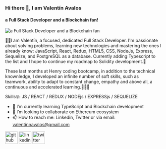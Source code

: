 ### Hi there 👋, I am Valentín Avalos
#### a Full Stack Developer and a Blockchain fan!
![a Full Stack Developer and a Blockchain fan](https://i.ibb.co/JBjMgqt/Whats-App-Image-2022-05-24-at-3-40-25-PM.jpg)

🙋‍♂️I am Valentín, a focused, dedicated Full Stack Developer. I'm passionate about solving problems, learning new technologies and mastering the ones I already know: JavaScript, React, Redux, HTML5, CSS, NodeJs, Express, Sequelize, and PostgreSQL as a database. Currently adding Typescript to the list and I hope to continue my roadmap to Solidity development.🚀

These last months at Henry coding bootcamp, in addition to the technical knownledge, I developed an infinite number of soft skills, such as teamwork, ability to adapt to constant change, empathy and above all, a continuous and accelerated learning.👨‍💻💪

Skills🤓: JS / REACT / REDUX / NODEjs / EXPRESSjs / SEQUELIZE

- 🌱 I’m currently learning TypeScript and Blockchain development 
- 👯 I’m looking to collaborate on Ethereum ecosystem 
- 📫 How to reach me: Linkedin, Twitter or via email: valentinnavalos@gmail.com 


[<img src='https://cdn.jsdelivr.net/npm/simple-icons@3.0.1/icons/github.svg' alt='github' height='40'>](https://github.com/https://github.com/valentinnavalos)  [<img src='https://cdn.jsdelivr.net/npm/simple-icons@3.0.1/icons/linkedin.svg' alt='linkedin' height='40'>](https://www.linkedin.com/in/https://www.linkedin.com/in/valentinnavalos//)  [<img src='https://cdn.jsdelivr.net/npm/simple-icons@3.0.1/icons/twitter.svg' alt='twitter' height='40'>](https://twitter.com/https://twitter.com/buustedbylearnn)  

